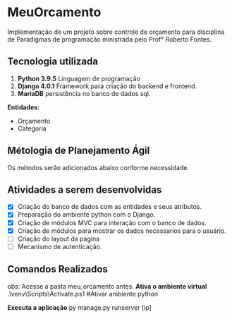 # MeuOrcamento

Implementação de um projeto sobre controle de orçamento para disciplina de Paradigmas de programação ministrada pelo Prof° Roberto Fontes.

## Tecnologia utilizada
1. **Python 3.9.5** Linguagem de programação
2. **Django 4.0.1** Framework para criação do backend e frontend.
3. **MariaDB** persistência no banco de dados sql.

**Entidades:** 
* Orçamento
* Categoria

## Métologia de Planejamento Ágil
Os métodos serão adicionados abaixo conforme necessidade.

## Atividades a serem desenvolvidas
- [x] Criação do banco de dados com as entidades e seus atributos.
- [x] Preparação do ambiente python com o Django.
- [x] Criação de módulos MVC para interação com o banco de dados.
- [x] Criação de módulos para mostrar os dados necessarios para o usuário.
- [ ] Criação do layout da pagina
- [ ] Mecanismo de autenticação.

## Comandos Realizados
obs: Acesse a pasta meu_orcamento antes.
**Ativa o ambiente virtual** .\venv\Scripts\Activate.ps1 #Ativar ambiente python

**Executa a aplicação** py manage.py runserver [ip]

